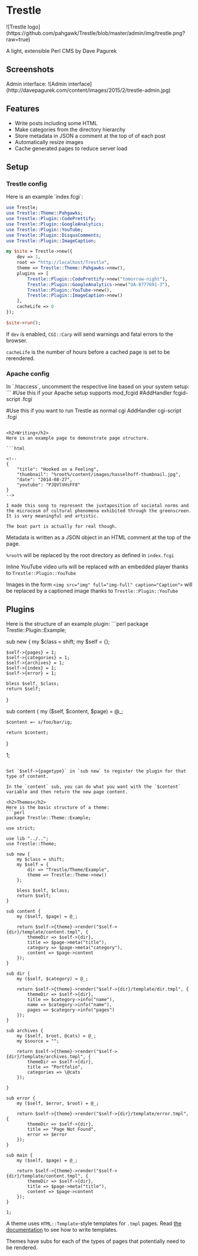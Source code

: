 <h1>Trestle</h1>
![Trestle logo](https://github.com/pahgawk/Trestle/blob/master/admin/img/trestle.png?raw=true)

A light, extensible Perl CMS by Dave Pagurek

<h2>Screenshots</h2>
Admin interface:
![Admin interface](http://davepagurek.com/content/images/2015/2/trestle-admin.jpg)

<h2>Features</h2>
<ul>
    <li>Write posts including some HTML</li>
    <li>Make categories from the directory hierarchy</li>
    <li>Store metadata in JSON a comment at the top of of each post</li>
    <li>Automatically resize images</li>
    <li>Cache generated pages to reduce server load</li>
</ul>

<h2>Setup</h2>
<h3>Trestle config</h3>
Here is an example `index.fcgi`:

```perl
use Trestle;
use Trestle::Theme::Pahgawks;
use Trestle::Plugin::CodePrettify;
use Trestle::Plugin::GoogleAnalytics;
use Trestle::Plugin::YouTube;
use Trestle::Plugin::DisqusComments;
use Trestle::Plugin::ImageCaption;

my $site = Trestle->new({
    dev => 1,
    root => "http://localhost/Trestle",
    theme => Trestle::Theme::Pahgawks->new(),
    plugins => [
        Trestle::Plugin::CodePrettify->new("tomorrow-night"),
        Trestle::Plugin::GoogleAnalytics->new("UA-8777691-3"),
        Trestle::Plugin::YouTube->new(),
        Trestle::Plugin::ImageCaption->new()
    ],
    cacheLife => 0
});

$site->run();
```

If `dev` is enabled, `CGI::Carp` will send warnings and fatal errors to the browser.

`cacheLife` is the number of hours before a cached page is set to be rerendered.

<h3>Apache config</h3>
In `.htaccess`, uncomment the respective line based on your system setup:
```
#Use this if your Apache setup supports mod_fcgid
#AddHandler fcgid-script .fcgi

#Use this if you want to run Trestle as normal cgi
AddHandler cgi-script .fcgi
```

<h2>Writing</h2>
Here is an example page to demonstrate page structure. 

```html

<!--
{
    "title": "Hooked on a Feeling",
    "thumbnail": "%root%/content/images/hasselhoff-thumbnail.jpg",
    "date": "2014-08-27",
    "youtube": "PJQVlVHsFF8"
}
-->

I made this song to represent the juxtaposition of societal norms and the microcosm of cultural phenomena exhibited through the greenscreen. It is very meaningful and artistic.

The boat part is actually for real though.

```

Metadata is written as a JSON object in an HTML comment at the top of the page.

`%root%` will be replaced by the root directory as defined in `index.fcgi`

Inline YouTube video urls will be replaced with an embedded player thanks to `Trestle::Plugin::YouTube`

Images in the form `<img src="img" full="img-full" caption="Caption">` will be replaced by a captioned image thanks to `Trestle::Plugin::YouTube`

<h2>Plugins</h2>
Here is the structure of an example plugin:
```perl
package Trestle::Plugin::Example;

sub new {
	my $class = shift;
	my $self = {};

	$self->{pages} = 1;
	$self->{categories} = 1;
	$self->{archives} = 1;
	$self->{index} = 1;
	$self->{error} = 1;

	bless $self, $class;
	return $self;
}

sub content {
	my ($self, $content, $page) = @_;

    $content =~ s/foo/bar/ig;

	return $content;
}

1;
```

Set `$self->{pagetype}` in `sub new` to register the plugin for that type of content.

In the `content` sub, you can do what you want with the `$content` variable and then return the new page content.

<h2>Themes</h2>
Here is the basic structure of a theme:
```perl
package Trestle::Theme::Example;

use strict;

use lib "../..";
use Trestle::Theme;

sub new {
    my $class = shift;
    my $self = {
        dir => "Trestle/Theme/Example",
        theme => Trestle::Theme->new()
    };

    bless $self, $class;
    return $self;
}

sub content {
    my ($self, $page) = @_;

    return $self->{theme}->render("$self->{dir}/template/content.tmpl", {
        themeDir => $self->{dir},
        title => $page->meta("title"),
        category => $page->meta("category"),
        content => $page->content
    });
}

sub dir {
    my ($self, $category) = @_;

    return $self->{theme}->render("$self->{dir}/template/dir.tmpl", {
        themeDir => $self->{dir},
        title => $category->info("name"),
        name => $category->info("name"),
        pages => $category->info("pages")
    });
}

sub archives {
    my ($self, $root, @cats) = @_;
    my $source = "";

    return $self->{theme}->render("$self->{dir}/template/archives.tmpl", {
        themeDir => $self->{dir},
        title => "Portfolio",
        categories => \@cats
    });

}

sub error {
    my ($self, $error, $root) = @_;

    return $self->{theme}->render("$self->{dir}/template/error.tmpl", {
        themeDir => $self->{dir},
        title => "Page Not Found",
        error => $error
    });
}

sub main {
    my ($self, $page) = @_;

    return $self->{theme}->render("$self->{dir}/template/content.tmpl", {
        themeDir => $self->{dir},
        title => $page->meta("title"),
        content => $page->content
    });
}

1;
```

A theme uses `HTML::Template`-style templates for `.tmpl` pages. Read <a href="search.cpan.org/~samtregar/HTML-Template-2.6/Template.pm">the documentation</a> to see how to write templates.

Themes have subs for each of the types of pages that potentially need to be rendered.
